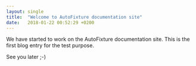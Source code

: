 ```yaml
---
layout: single
title:  "Welcome to AutoFixture documentation site"
date:   2018-01-22 00:52:29 +0200
---
```

We have started to work on the AutoFixture documentation site. This is the first blog entry for the test purpose.

See you later ;-)
